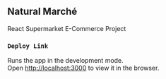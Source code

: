 ## Natural Marché

React Supermarket E-Commerce Project

### `Deploy Link`

Runs the app in the development mode.<br />
Open [http://localhost:3000](http://localhost:3000) to view it in the browser.


